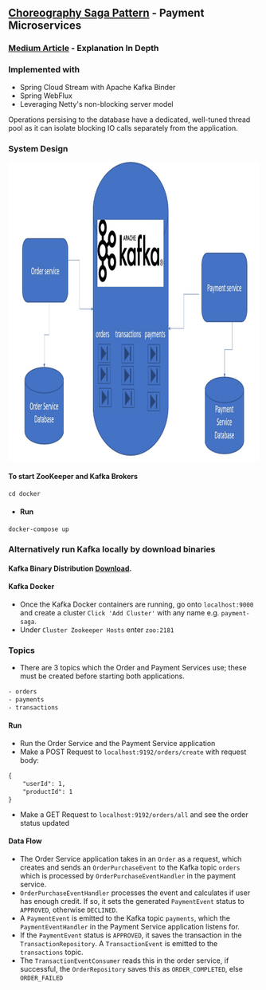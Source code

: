## [Choreography Saga Pattern](https://docs.microsoft.com/en-us/azure/architecture/reference-architectures/saga/saga) - Payment Microservices
### [Medium Article](https://medium.com/@johnchang94/choreography-saga-pattern-with-spring-cloud-kafka-ad46f01fc30a) - Explanation In Depth
### Implemented with 
- Spring Cloud Stream with Apache Kafka Binder
- Spring WebFlux
- Leveraging Netty's non-blocking server model

Operations persising to the database have a dedicated, well-tuned thread pool as it can isolate blocking IO calls separately from the application.

### System Design

<p>
    <img src="Choreography Saga.jpg" width="1200" height="600" />
</p>

#### To start ZooKeeper and Kafka Brokers
```
cd docker
```

- #### Run 
```
docker-compose up
```

### Alternatively run Kafka locally by download binaries
#### Kafka Binary Distribution [Download](http://apachemirror.wuchna.com/kafka/2.3.1).

#### Kafka Docker
- Once the Kafka Docker containers are running, go onto `localhost:9000` and create a cluster `Click 'Add Cluster'` with any name e.g. `payment-saga`.
- Under `Cluster Zookeeper Hosts` enter `zoo:2181`
### Topics
- There are 3 topics which the Order and Payment Services use; these must be created before starting both applications.
```
- orders
- payments
- transactions
```

#### Run
- Run the Order Service and the Payment Service application
- Make a POST Request to `localhost:9192/orders/create` with request body: 
```
{
    "userId": 1,
    "productId": 1
}
```
- Make a GET Request to `localhost:9192/orders/all` and see the order status updated

#### Data Flow
- The Order Service application takes in an `Order` as a request,
which creates and sends an `OrderPurchaseEvent` to the Kafka topic `orders` which is processed by `OrderPurchaseEventHandler` in the payment service.
- `OrderPurchaseEventHandler` processes the event and calculates if user has enough credit. If so,
it sets the generated `PaymentEvent` status to `APPROVED`, otherwise `DECLINED`.
- A `PaymentEvent` is emitted to the Kafka topic `payments`, which the `PaymentEventHandler` in the Payment Service application
listens for.
- If the `PaymentEvent` status is `APPROVED`, it saves the transaction in the `TransactionRepository`.
A `TransactionEvent` is emitted to the `transactions` topic.
- The `TransactionEventConsumer` reads this in the order service, if successful, the `OrderRepository` saves this as 
`ORDER_COMPLETED`, else `ORDER_FAILED`
